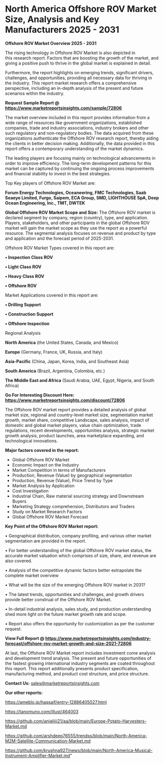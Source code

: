 # North America Offshore ROV Market Size, Analysis and Key Manufacturers 2025 - 2031

<Strong> Offshore ROV Market Overview 2025 - 2031</strong>

The rising technology in Offshore ROV Market is also depicted in this research report. Factors that are boosting the growth of the market, and giving a positive push to thrive in the global market is explained in detail.

Furthermore, the report highlights on emerging trends, significant drivers, challenges, and opportunities, providing all necessary data for thriving in the industry. This report market research offers a comprehensive perspective, including an in-depth analysis of the present and future scenarios within the industry.

<strong>Request Sample Report @ <a href=https://www.marketreportsinsights.com/sample/72806>https://www.marketreportsinsights.com/sample/72806</a></strong>

The market overview included in this report provides information from a wide range of resources like government organizations, established companies, trade and industry associations, industry brokers and other such regulatory and non-regulatory bodies. The data acquired from these organizations authenticate the Offshore ROV research report, thereby aiding the clients in better decision making. Additionally, the data provided in this report offers a contemporary understanding of the market dynamics.

The leading players are focusing mainly on technological advancements in order to improve efficiency. The long-term development patterns for this market can be captured by continuing the ongoing process improvements and financial stability to invest in the best strategies.

Top Key players of Offshore ROV Market are:

<strong>Forum Energy Technologies, Oceaneering, FMC Technologies, Saab Seaeye Limited, Furgo, Saipem, ECA Group, SMD, LIGHTHOUSE SpA, Deep Ocean Engineering, Inc., TMT, DWTEK</strong>

<strong><b>Global Offshore ROV Market Scope and Size:</b></strong>
The Offshore ROV market is declared segment by company, region (country), type, and application. Players, stakeholders, and other participants in the global Offshore ROV market will gain the market scope as they use the report as a powerful resource. The segmental analysis focuses on revenue and product by type and application and the forecast period of 2025-2031.

Offshore ROV Market Types covered in this report are:

<strong>• Inspection Class ROV

• Light Class ROV

• Heavy Class ROV

• Offshore ROV</strong>

Market Applications covered in this report are:

<strong>• Drilling Support

• Construction Support

• Offshore Inspection</strong> 

Regional Analysis

<strong>North America</strong> (the United States, Canada, and Mexico)

<strong>Europe</strong> (Germany, France, UK, Russia, and Italy)

<strong>Asia-Pacific</strong> (China, Japan, Korea, India, and Southeast Asia)

<strong>South America</strong> (Brazil, Argentina, Colombia, etc.)

<strong>The Middle East and Africa</strong> (Saudi Arabia, UAE, Egypt, Nigeria, and South Africa)

<strong>Go For Interesting Discount Here: <a href=https://www.marketreportsinsights.com/discount/72806>https://www.marketreportsinsights.com/discount/72806</a></strong>

The Offshore ROV market report provides a detailed analysis of global market size, regional and country-level market size, segmentation market growth, market share, competitive Landscape, sales analysis, impact of domestic and global market players, value chain optimization, trade regulations, recent developments, opportunities analysis, strategic market growth analysis, product launches, area marketplace expanding, and technological innovations.

<strong><b>Major factors covered in the report:</b></strong>
<ul>
  <li>Global Offshore ROV Market </li>
  <li>Economic Impact on the Industry</li>
  <li>Market Competition in terms of Manufacturers</li>
  <li>Production, Revenue (Value) by geographical segmentation</li>
  <li>Production, Revenue (Value), Price Trend by Type</li>
  <li>Market Analysis by Application</li>
  <li>Cost Investigation</li>
  <li>Industrial Chain, Raw material sourcing strategy and Downstream Buyers</li>
  <li>Marketing Strategy comprehension, Distributors and Traders</li>
  <li>Study on Market Research Factors</li>
  <li>Global Offshore ROV Market Forecast</li>
</ul>

<strong><b>Key Point of the Offshore ROV Market report:</b></strong>

• Geographical distribution, company profiling, and various other market segmentation are provided in the report.

• For better understanding of the global Offshore ROV market status, the accurate market valuation which comprises of size, share, and revenue are also covered.

• Analysis of the competitive dynamic factors better extrapolate the complete market overview

• What will be the size of the emerging Offshore ROV market in 2031?

• The latest trends, opportunities and challenges, and growth drivers provide better construal of the Offshore ROV Market.

• In-detail industrial analysis, sales study, and production understanding shed more light on the future market growth rate and scope.

• Report also offers the opportunity for customization as per the customer request.

<strong><b>View Full Report @ <a href=https://www.marketreportsinsights.com/industry-forecast/offshore-rov-market-growth-and-size-2021-72806>https://www.marketreportsinsights.com/industry-forecast/offshore-rov-market-growth-and-size-2021-72806</a></b></strong>


At last, the Offshore ROV Market report includes investment come analysis and development trend analysis. The present and future opportunities of the fastest growing international industry segments are coated throughout this report. This report additionally presents product specification, manufacturing method, and product cost structure, and price structure.

<strong>Contact Us:</strong>
sales@marketreportsinsights.com

<strong>Our other reports:</strong>

<a href=https://ameblo.jp/haqsaif/entry-12886405027.html>https://ameblo.jp/haqsaif/entry-12886405027.html</a>

<a href=https://tanomuno.com/illust/464003>https://tanomuno.com/illust/464003</a>

<a href=https://github.com/anjaliiii21/aa/blob/main/Europe-Potato-Harvesters-Market.md>https://github.com/anjaliiii21/aa/blob/main/Europe-Potato-Harvesters-Market.md</a>

<a href=https://github.com/arshdeep76555/trendss/blob/main/North-America-M2M-Satellite-Communication-Market.md>https://github.com/arshdeep76555/trendss/blob/main/North-America-M2M-Satellite-Communication-Market.md</a>

<a href=https://github.com/krushna927/news/blob/main/North-America-Musical-Instrument-Amplifier-Market.md>https://github.com/krushna927/news/blob/main/North-America-Musical-Instrument-Amplifier-Market.md</a>"

